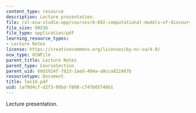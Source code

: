 ```yaml
---
content_type: resource
description: Lecture presentation.
file: /ol-ocw-studio-app/courses/6-892-computational-models-of-discourse-spring-2004/1a79d4cfd2f308bdf888c747b05746b1_lec16.pdf
file_size: 90236
file_type: application/pdf
learning_resource_types:
- Lecture Notes
license: https://creativecommons.org/licenses/by-nc-sa/4.0/
ocw_type: OCWFile
parent_title: Lecture Notes
parent_type: CourseSection
parent_uid: 60d1924f-7823-1aed-404a-a8cca822467b
resourcetype: Document
title: lec16.pdf
uid: 1a79d4cf-d2f3-08bd-f888-c747b05746b1
---
```

Lecture presentation.